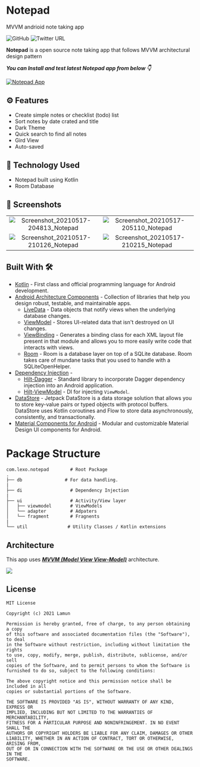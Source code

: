 
# Notepad
MVVM andrioid note taking app


![GitHub](https://img.shields.io/github/license/Lamun365/Notepad?color=blue)
![Twitter URL](https://img.shields.io/twitter/url?label=follow&style=social&url=https%3A%2F%2Ftwitter.com%2Fjamesi_lemon333%3Fs%3D09)

**Notepad** is a open source note taking app that follows MVVM architectural design pattern 

***You can Install and test latest Notepad app from below 👇***

[![Notepad App](https://img.shields.io/badge/Notepad✅-APK-red.svg?style=for-the-badge&logo=android)](https://github.com/Lamun365/Notepad/releases/download/v1.0/app-release.apk)

## ⚙️ Features
* Create simple notes or checklist (todo) list
* Sort notes by date crated and title
* Dark Theme
* Quick search to find all notes
* Gird View
* Auto-saved

## 🚀 Technology Used

* Notepad built using Kotlin
* Room Database

## 📸 Screenshots

|||
|:--------------------------------------------------------------------------------------------------------------------------------------------:|:--------------------------------------------------------------------------------------------------------------------------------------------:|
| ![Screenshot_20210517-204813_Notepad](https://user-images.githubusercontent.com/77043627/118533182-92f65b80-b769-11eb-9ca4-34487455945a.jpg) | ![Screenshot_20210517-205110_Notepad](https://user-images.githubusercontent.com/77043627/118533254-aa354900-b769-11eb-9e82-f07399908258.jpg) |
| ![Screenshot_20210517-210126_Notepad](https://user-images.githubusercontent.com/77043627/118533295-b8836500-b769-11eb-9010-24232b449473.jpg) | ![Screenshot_20210517-210215_Notepad](https://user-images.githubusercontent.com/77043627/118533362-cf29bc00-b769-11eb-9ae1-dd8349d578bb.jpg) |

## Built With 🛠
- [Kotlin](https://kotlinlang.org/) - First class and official programming language for Android development.
- [Android Architecture Components](https://developer.android.com/topic/libraries/architecture) - Collection of libraries that help you design robust, testable, and maintainable apps.
  - [LiveData](https://developer.android.com/topic/libraries/architecture/livedata) - Data objects that notify views when the underlying database changes.
  - [ViewModel](https://developer.android.com/topic/libraries/architecture/viewmodel) - Stores UI-related data that isn't destroyed on UI changes. 
  - [ViewBinding](https://developer.android.com/topic/libraries/view-binding) - Generates a binding class for each XML layout file present in that module and allows you to more easily write code that interacts with views.
  - [Room](https://developer.android.com/training/data-storage/room) - Room is a database layer on top of a SQLite database. Room takes care of mundane tasks that you used to handle with a SQLiteOpenHelper.
- [Dependency Injection](https://developer.android.com/training/dependency-injection) - 
  - [Hilt-Dagger](https://dagger.dev/hilt/) - Standard library to incorporate Dagger dependency injection into an Android application.
  - [Hilt-ViewModel](https://developer.android.com/training/dependency-injection/hilt-jetpack) - DI for injecting `ViewModel`.
- [DataStore](https://developer.android.com/topic/libraries/architecture/datastore) - Jetpack DataStore is a data storage solution that allows you to store key-value pairs or typed objects with protocol buffers. DataStore uses Kotlin coroutines and Flow to store data asynchronously, consistently, and transactionally.
- [Material Components for Android](https://github.com/material-components/material-components-android) - Modular and customizable Material Design UI components for Android.

# Package Structure
    
    com.lexo.notepad        # Root Package
    .
    ├── db                # For data handling.
    |
    ├── di                  # Dependency Injection             
    |
    ├── ui                  # Activity/View layer
    │   ├── viewmodel       # ViewModels
    │   └── adapter         # Adpaters
    │   └── fragment        # Fragnents
    |
    └── util               # Utility Classes / Kotlin extensions


## Architecture
This app uses [***MVVM (Model View View-Model)***](https://developer.android.com/jetpack/docs/guide#recommended-app-arch) architecture.

![](https://developer.android.com/topic/libraries/architecture/images/final-architecture.png)


## License
```
MIT License

Copyright (c) 2021 Lamun

Permission is hereby granted, free of charge, to any person obtaining a copy
of this software and associated documentation files (the "Software"), to deal
in the Software without restriction, including without limitation the rights
to use, copy, modify, merge, publish, distribute, sublicense, and/or sell
copies of the Software, and to permit persons to whom the Software is
furnished to do so, subject to the following conditions:

The above copyright notice and this permission notice shall be included in all
copies or substantial portions of the Software.

THE SOFTWARE IS PROVIDED "AS IS", WITHOUT WARRANTY OF ANY KIND, EXPRESS OR
IMPLIED, INCLUDING BUT NOT LIMITED TO THE WARRANTIES OF MERCHANTABILITY,
FITNESS FOR A PARTICULAR PURPOSE AND NONINFRINGEMENT. IN NO EVENT SHALL THE
AUTHORS OR COPYRIGHT HOLDERS BE LIABLE FOR ANY CLAIM, DAMAGES OR OTHER
LIABILITY, WHETHER IN AN ACTION OF CONTRACT, TORT OR OTHERWISE, ARISING FROM,
OUT OF OR IN CONNECTION WITH THE SOFTWARE OR THE USE OR OTHER DEALINGS IN THE
SOFTWARE.
```
